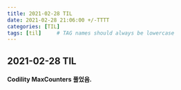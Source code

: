 ```yaml
---
title: 2021-02-28 TIL
date: 2021-02-28 21:06:00 +/-TTTT
categories: [TIL]
tags: [til]     # TAG names should always be lowercase
---
```

 
## 2021-02-28 TIL 

#### Codility MaxCounters 풀었음.
